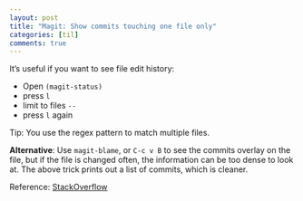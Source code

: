 ```yaml
---
layout: post
title: "Magit: Show commits touching one file only"
categories: [til]
comments: true
---
```



It&rsquo;s useful if you want to see file edit history:

-   Open `(magit-status)`
-   press `l`
-   limit to files `--`
-   press `l` again

Tip: You use the regex pattern to match multiple files.

**Alternative**: Use `magit-blame`, or `C-c v B` to see the commits overlay on the file, but if the file is changed often, the information can be too dense to look at. The above trick prints out a list of commits, which is cleaner.

Reference: [StackOverflow](https://stackoverflow.com/a/37530653)

